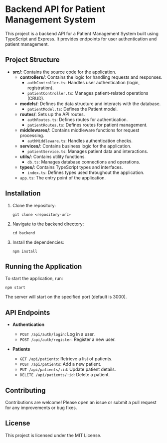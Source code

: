 # Backend API for Patient Management System

This project is a backend API for a Patient Management System built using TypeScript and Express. It provides endpoints for user authentication and patient management.

## Project Structure

- **src/**: Contains the source code for the application.
  - **controllers/**: Contains the logic for handling requests and responses.
    - `authController.ts`: Handles user authentication (login, registration).
    - `patientController.ts`: Manages patient-related operations (CRUD).
  - **models/**: Defines the data structure and interacts with the database.
    - `patientModel.ts`: Defines the Patient model.
  - **routes/**: Sets up the API routes.
    - `authRoutes.ts`: Defines routes for authentication.
    - `patientRoutes.ts`: Defines routes for patient management.
  - **middlewares/**: Contains middleware functions for request processing.
    - `authMiddleware.ts`: Handles authentication checks.
  - **services/**: Contains business logic for the application.
    - `patientService.ts`: Manages patient data and interactions.
  - **utils/**: Contains utility functions.
    - `db.ts`: Manages database connections and operations.
  - **types/**: Contains TypeScript types and interfaces.
    - `index.ts`: Defines types used throughout the application.
  - `app.ts`: The entry point of the application.

## Installation

1. Clone the repository:
   ```
   git clone <repository-url>
   ```

2. Navigate to the backend directory:
   ```
   cd backend
   ```

3. Install the dependencies:
   ```
   npm install
   ```

## Running the Application

To start the application, run:
```
npm start
```

The server will start on the specified port (default is 3000).

## API Endpoints

- **Authentication**
  - `POST /api/auth/login`: Log in a user.
  - `POST /api/auth/register`: Register a new user.

- **Patients**
  - `GET /api/patients`: Retrieve a list of patients.
  - `POST /api/patients`: Add a new patient.
  - `PUT /api/patients/:id`: Update patient details.
  - `DELETE /api/patients/:id`: Delete a patient.

## Contributing

Contributions are welcome! Please open an issue or submit a pull request for any improvements or bug fixes.

## License

This project is licensed under the MIT License.
